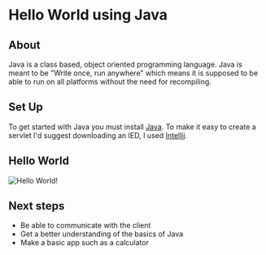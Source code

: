 # Hello World using Java

## About
Java is a class based, object oriented programming language. Java is meant to be "Write once, run anywhere" which means it is supposed to be able to run on all platforms without the need for recompiling.

## Set Up
To get started with Java you must install [Java](http://www.oracle.com/technetwork/java/javase/downloads/index.html).
To make it easy to create a servlet I'd suggest downloading an IED, I used [Intellij](https://www.jetbrains.com/idea/download/#section=mac).

## Hello World

![Hello World!](https://i.imgur.com/dg2DRC1.png)

## Next steps

 - Be able to communicate with the client
 - Get a better understanding of the basics of Java
 - Make a basic app such as a calculator
